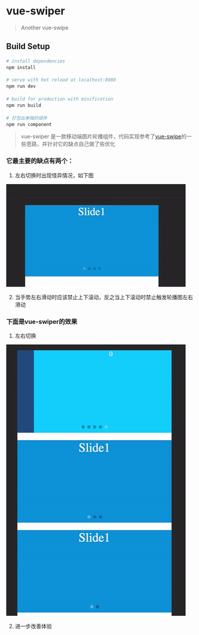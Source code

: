 # vue-swiper

> Another vue-swipe

## Build Setup

``` bash
# install dependencies
npm install

# serve with hot reload at localhost:8080
npm run dev

# build for production with minification
npm run build

# 打包出单独的组件
npm run component
```

> vue-swiper 是一款移动端图片轮播组件，代码实现参考了[vue-swipe](https://github.com/ElemeFE/vue-swipe)的一些思路，并针对它的缺点自己做了些优化

### 它最主要的缺点有两个：

 1.  左右切换时出现怪异情况，如下图

 ![vue-swipe](imgs/vue-swipe.gif)

 2.  当手势左右滑动时应该禁止上下滚动，反之当上下滚动时禁止触发轮播图左右滑动

### 下面是vue-swiper的效果

  1.  左右切换

  ![vue-swiper](imgs/vue-swiper.gif)

  2.  进一步改善体验
